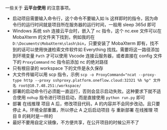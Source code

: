 
一些关于 **云平台使用** 的注意事项。

- 启动项目需要输入命令行，这个命令不要输入如 ls 这样即时的指令，因为命令行的运行时间就是项目所在服务器的运行时间，一般用 sleep 365d 即可
- Windows 系统 ssh 连接云平台时，嵌入了 `nc` 指令，这个 nc.exe 文件可以在 MobaXterm 的文件夹下找到，例如我的在 `D:\Documents\MobaXterm\slash\bin`，只要安装了 MobaXterm 即有，找不到的话可以使用快速检索文件软件如 Everything 找找。需要将这一路径添加到环境变量 `Path` 才可以使用 Vscode 连接云服务器，或者直接在 config 文件下的 `ProxyCommand`  nc 指令前添加 nc 的绝对路径
- 只有根目录的 workspace 下的文件是永久保存
- 大文件传输可以用 scp 指令，示例 `scp -o ProxyCommand="ncat --proxy-type http --proxy sshproxy.platform.oneflow.cloud:32321 %h %p" 文件名 root@10.7.48.251:/workspace/` 
- 部署的启动命令行必须能一直运行，否则会显示启动失败。这种要求下就不适合使用 `nohup` 指令进行项目启动，而是直接使用 `python run.py` 即可
- 部署 在线推理 项目 A 后，修改项目代码，A 的内容并不会同步改动。且只要停止 A，环境全部重置，所以停止 A 之后启动项目 与 重新部署 在线推理 项目 B 的耗时是一样的
- 最好不要用自定义镜像，不方便共享，在公开项目的时候公开不了
